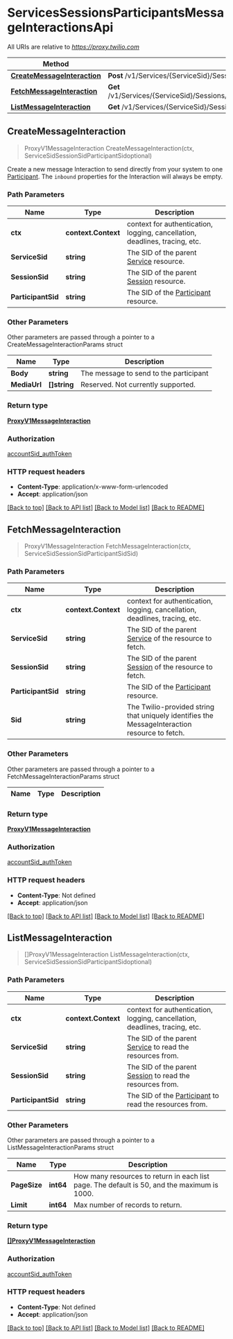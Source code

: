 # ServicesSessionsParticipantsMessageInteractionsApi

All URIs are relative to *https://proxy.twilio.com*

Method | HTTP request | Description
------------- | ------------- | -------------
[**CreateMessageInteraction**](ServicesSessionsParticipantsMessageInteractionsApi.md#CreateMessageInteraction) | **Post** /v1/Services/{ServiceSid}/Sessions/{SessionSid}/Participants/{ParticipantSid}/MessageInteractions | 
[**FetchMessageInteraction**](ServicesSessionsParticipantsMessageInteractionsApi.md#FetchMessageInteraction) | **Get** /v1/Services/{ServiceSid}/Sessions/{SessionSid}/Participants/{ParticipantSid}/MessageInteractions/{Sid} | 
[**ListMessageInteraction**](ServicesSessionsParticipantsMessageInteractionsApi.md#ListMessageInteraction) | **Get** /v1/Services/{ServiceSid}/Sessions/{SessionSid}/Participants/{ParticipantSid}/MessageInteractions | 



## CreateMessageInteraction

> ProxyV1MessageInteraction CreateMessageInteraction(ctx, ServiceSidSessionSidParticipantSidoptional)



Create a new message Interaction to send directly from your system to one [Participant](https://www.twilio.com/docs/proxy/api/participant).  The `inbound` properties for the Interaction will always be empty.

### Path Parameters


Name | Type | Description
------------- | ------------- | -------------
**ctx** | **context.Context** | context for authentication, logging, cancellation, deadlines, tracing, etc.
**ServiceSid** | **string** | The SID of the parent [Service](https://www.twilio.com/docs/proxy/api/service) resource.
**SessionSid** | **string** | The SID of the parent [Session](https://www.twilio.com/docs/proxy/api/session) resource.
**ParticipantSid** | **string** | The SID of the [Participant](https://www.twilio.com/docs/proxy/api/participant) resource.

### Other Parameters

Other parameters are passed through a pointer to a CreateMessageInteractionParams struct


Name | Type | Description
------------- | ------------- | -------------
**Body** | **string** | The message to send to the participant
**MediaUrl** | **[]string** | Reserved. Not currently supported.

### Return type

[**ProxyV1MessageInteraction**](ProxyV1MessageInteraction.md)

### Authorization

[accountSid_authToken](../README.md#accountSid_authToken)

### HTTP request headers

- **Content-Type**: application/x-www-form-urlencoded
- **Accept**: application/json

[[Back to top]](#) [[Back to API list]](../README.md#documentation-for-api-endpoints)
[[Back to Model list]](../README.md#documentation-for-models)
[[Back to README]](../README.md)


## FetchMessageInteraction

> ProxyV1MessageInteraction FetchMessageInteraction(ctx, ServiceSidSessionSidParticipantSidSid)





### Path Parameters


Name | Type | Description
------------- | ------------- | -------------
**ctx** | **context.Context** | context for authentication, logging, cancellation, deadlines, tracing, etc.
**ServiceSid** | **string** | The SID of the parent [Service](https://www.twilio.com/docs/proxy/api/service) of the resource to fetch.
**SessionSid** | **string** | The SID of the parent [Session](https://www.twilio.com/docs/proxy/api/session) of the resource to fetch.
**ParticipantSid** | **string** | The SID of the [Participant](https://www.twilio.com/docs/proxy/api/participant) resource.
**Sid** | **string** | The Twilio-provided string that uniquely identifies the MessageInteraction resource to fetch.

### Other Parameters

Other parameters are passed through a pointer to a FetchMessageInteractionParams struct


Name | Type | Description
------------- | ------------- | -------------

### Return type

[**ProxyV1MessageInteraction**](ProxyV1MessageInteraction.md)

### Authorization

[accountSid_authToken](../README.md#accountSid_authToken)

### HTTP request headers

- **Content-Type**: Not defined
- **Accept**: application/json

[[Back to top]](#) [[Back to API list]](../README.md#documentation-for-api-endpoints)
[[Back to Model list]](../README.md#documentation-for-models)
[[Back to README]](../README.md)


## ListMessageInteraction

> []ProxyV1MessageInteraction ListMessageInteraction(ctx, ServiceSidSessionSidParticipantSidoptional)





### Path Parameters


Name | Type | Description
------------- | ------------- | -------------
**ctx** | **context.Context** | context for authentication, logging, cancellation, deadlines, tracing, etc.
**ServiceSid** | **string** | The SID of the parent [Service](https://www.twilio.com/docs/proxy/api/service) to read the resources from.
**SessionSid** | **string** | The SID of the parent [Session](https://www.twilio.com/docs/proxy/api/session) to read the resources from.
**ParticipantSid** | **string** | The SID of the [Participant](https://www.twilio.com/docs/proxy/api/participant) to read the resources from.

### Other Parameters

Other parameters are passed through a pointer to a ListMessageInteractionParams struct


Name | Type | Description
------------- | ------------- | -------------
**PageSize** | **int64** | How many resources to return in each list page. The default is 50, and the maximum is 1000.
**Limit** | **int64** | Max number of records to return.

### Return type

[**[]ProxyV1MessageInteraction**](ProxyV1MessageInteraction.md)

### Authorization

[accountSid_authToken](../README.md#accountSid_authToken)

### HTTP request headers

- **Content-Type**: Not defined
- **Accept**: application/json

[[Back to top]](#) [[Back to API list]](../README.md#documentation-for-api-endpoints)
[[Back to Model list]](../README.md#documentation-for-models)
[[Back to README]](../README.md)

